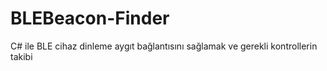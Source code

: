 # BLEBeacon-Finder
C# ile BLE cihaz dinleme aygıt bağlantısını sağlamak ve gerekli kontrollerin takibi
